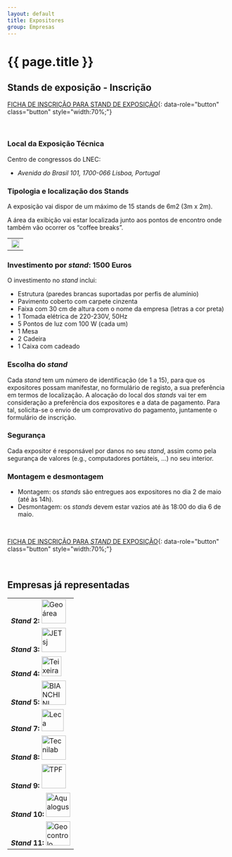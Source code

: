 ```yaml
---
layout: default
title: Expositores
group: Empresas
---
```


# {{ page.title }}

## Stands de exposição - Inscrição

[FICHA DE INSCRIÇÃO PARA STAND DE EXPOSIÇÃO](https://drive.google.com/open?id=1-WVkLcDK4QMYGTCvtoUCytYKiAHYehB-){: data-role="button" class="button" style="width:70%;"}


<br>

### Local da Exposição Técnica
Centro de congressos do LNEC:
 - *Avenida do Brasil 101, 1700-066 Lisboa, Portugal*

### Tipologia e localização dos Stands

A exposição vai dispor de um máximo de 15 stands de 6m2 (3m x 2m). 

A área da exibição vai estar localizada junto aos pontos de encontro onde também vão ocorrer os “coffee breaks”.

<table class="table">
  <tbody>
    <tr>
      <td align="center"> <img src="{{site.baseurl}}/images/salas/rooms_planta-stand.png" style="width:95%; max-width:800px" title="" alt=""> </td>
    </tr> 
  </tbody>
</table>

### Investimento por *stand*: **1500 Euros**

O investimento no *stand* inclui:
 - Estrutura (paredes brancas suportadas por perfis de alumínio)
 - Pavimento coberto com carpete cinzenta
 - Faixa com 30 cm de altura com o nome da empresa (letras a cor preta)
 - 1 Tomada elétrica de 220-230V, 50Hz
 - 5 Pontos de luz com 100 W (cada um)
 - 1 Mesa
 - 2 Cadeira
 - 1 Caixa com cadeado

### Escolha do *stand*
Cada *stand* tem um número de identificação (de 1 a 15), para que os expositores possam manifestar, no formulário de registo, a sua preferência em termos de localização.
A alocação do local dos *stands* vai ter em consideração a preferência dos expositores e a data de pagamento. 
Para tal, solicita-se o envio de um comprovativo do pagamento, juntamente o formulário de inscrição.

### Segurança
Cada expositor é responsável por danos no seu *stand*, assim como pela segurança de valores (e.g., computadores portáteis, …) no seu interior.

### Montagem e desmontagem
 - Montagem: os *stands* são entregues aos expositores no dia 2 de maio (até às 14h).
 - Desmontagem: os *stands* devem estar vazios até às 18:00 do dia 6 de maio.

<br>

[FICHA DE INSCRIÇÃO PARA *STAND* DE EXPOSIÇÃO](https://drive.google.com/open?id=1-WVkLcDK4QMYGTCvtoUCytYKiAHYehB-){: data-role="button" class="button" style="width:70%;"}

<br>

## Empresas já representadas

<table class="table table-hover">
  <tbody>
  <tr> 
  <td> <strong><i>Stand</i> 2: </strong><a href="https://www.geoarea.pt"> <img src="{{site.baseurl}}/images/sponsors/Logo_Geoarea.png" style="height:55px" title="Geoárea" alt="Geoárea"> </a> </td>
  </tr>
  <tr>
  <td> <strong><i>Stand</i> 3: </strong><a href="https://jetsj.com/"> <img src="{{site.baseurl}}/images/sponsors/Logo_JETsj.png" style="height:55px" title="JETsj" alt="JETsj"> </a> </td>
  </tr>
  <tr>
  <td> <strong><i>Stand</i> 4: </strong><a href="https://www.teixeiraduarte.pt/"> <img src="{{site.baseurl}}/images/sponsors/Logo_Teixeiraduarte.png" style="height:45px" title="Teixeira Duarte" alt="Teixeira Duarte"> </a> </td>
  </tr>
  <tr>
  <td> <strong><i>Stand</i> 5: </strong><a href="https://www.abianchini.es/pt"> <img src="{{site.baseurl}}/images/sponsors/Logo_BIANCHINI.png" style="height:55px" title="BIANCHINI" alt="BIANCHINI"> </a> </td>
  </tr>
  <tr>
  <td> <strong><i>Stand</i> 7: </strong><a href="https://www.leca.pt/"> <img src="{{site.baseurl}}/images/sponsors/Logo_LECA.png" style="height:50px" title="Leca" alt="Leca"> </a> </td>
  </tr>
  <tr>
  <td> <strong><i>Stand</i> 8: </strong><a href="https://www.tecnilab.pt/"> <img src="{{site.baseurl}}/images/sponsors/Logo_Tecnilab.png" style="height:55px" title="Tecnilab" alt="Tecnilab"> </a> </td>
  </tr>
  <tr>
  <td> <strong><i>Stand</i> 9: </strong><a href="https://www.tpf.pt/"> <img src="{{site.baseurl}}/images/sponsors/Logo_TPF.png" style="height:55px" title="TPF" alt="TPF"> </a> </td>
  </tr>
  <tr>
  <td> <strong><i>Stand</i> 10: </strong><a href="https://www.aqualogus.pt/"> <img src="{{site.baseurl}}/images/sponsors/Logo_Aqualogus.png" style="height:55px" title="Aqualogus" alt="Aqualogus"> </a> </td>
  </tr>
  <tr>
  <td> <strong><i>Stand</i> 11: </strong><a href="https://www.geocontrole.pt/"> <img src="{{site.baseurl}}/images/sponsors/Logo_Geocontrolo.png" style="height:55px" title="Geocontrolo" alt="Geocontrolo"> </a> </td>
  </tr>
  </tbody>
</table>